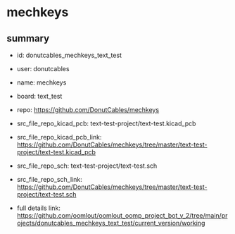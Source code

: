 # mechkeys
 
## summary 
* id: donutcables_mechkeys_text_test
* user: donutcables
* name: mechkeys
* board: text_test
* repo: https://github.com/DonutCables/mechkeys
* src_file_repo_kicad_pcb: text-test-project/text-test.kicad_pcb
* src_file_repo_kicad_pcb_link: https://github.com/DonutCables/mechkeys/tree/master/text-test-project/text-test.kicad_pcb


* src_file_repo_sch: text-test-project/text-test.sch
* src_file_repo_sch_link: https://github.com/DonutCables/mechkeys/tree/master/text-test-project/text-test.sch
* full details link: https://github.com/oomlout/oomlout_oomp_project_bot_v_2/tree/main/projects/donutcables_mechkeys_text_test/current_version/working  







